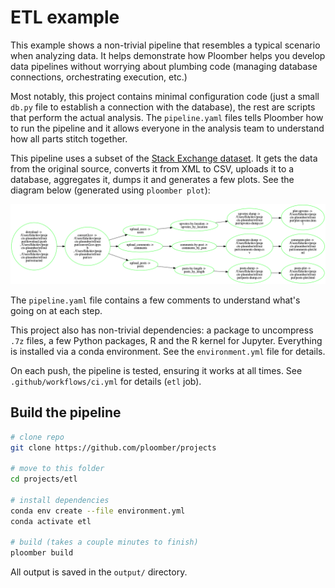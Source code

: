 # ETL example


This example shows a non-trivial pipeline that resembles a typical
scenario when analyzing data. It helps demonstrate how Ploomber helps you
develop data pipelines without worrying about plumbing code (managing
database connections, orchestrating execution, etc.)

Most notably, this project contains minimal configuration code (just a small
`db.py` file to establish a connection with the database), the rest are scripts
that perform the actual analysis. The `pipeline.yaml` files tells Ploomber how
to run the pipeline and it allows everyone in the analysis team to understand
how all parts stitch together.

This pipeline uses a subset of the [Stack Exchange dataset](https://archive.org/details/stackexchange). It gets the data from the original source, converts it
from XML to CSV, uploads it to a database, aggregates it, dumps it and
generates a few plots. See the diagram below (generated using `ploomber plot`):

![pipeline](pipeline.png)

The ``pipeline.yaml`` file contains a few comments to understand what's going
on at each step.

This project also has non-trivial dependencies: a package to uncompress `.7z`
files, a few Python packages, R and the R kernel for Jupyter. Everything is installed via a conda environment. See the `environment.yml` file for details.

On each push, the pipeline is tested, ensuring it works at all times. See `.github/workflows/ci.yml` for details (`etl` job).

## Build the pipeline

```sh
# clone repo
git clone https://github.com/ploomber/projects

# move to this folder
cd projects/etl

# install dependencies
conda env create --file environment.yml
conda activate etl

# build (takes a couple minutes to finish)
ploomber build
```

All output is saved in the `output/` directory.